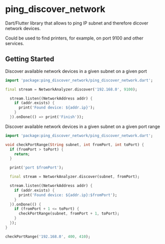 # ping_discover_network

Dart/Flutter library that allows to ping IP subnet and therefore dicover network devices.

Could be used to find printers, for example, on port 9100 and other services.

## Getting Started

Discover available network devices in a given subnet on a given port

```dart
import 'package:ping_discover_network/ping_discover_network.dart';

final stream = NetworkAnalyzer.discover('192.168.0', 9100);

  stream.listen((NetworkAddress addr) {
    if (addr.exists) {
      print('Found device: ${addr.ip}');
    }
  }).onDone(() => print('Finish'));
```

Discover available network devices in a given subnet on a given port range

```dart
import 'package:ping_discover_network/ping_discover_network.dart';

void checkPortRange(String subnet, int fromPort, int toPort) {
  if (fromPort > toPort) {
    return;
  }

  print('port $fromPort');

  final stream = NetworkAnalyzer.discover(subnet, fromPort);

  stream.listen((NetworkAddress addr) {
    if (addr.exists) {
      print('Found device: ${addr.ip}:$fromPort');
    }
  }).onDone(() {
    if (fromPort + 1 <= toPort) {
      checkPortRange(subnet, fromPort + 1, toPort);
    }
  });
}

checkPortRange('192.168.0', 400, 410);
```

